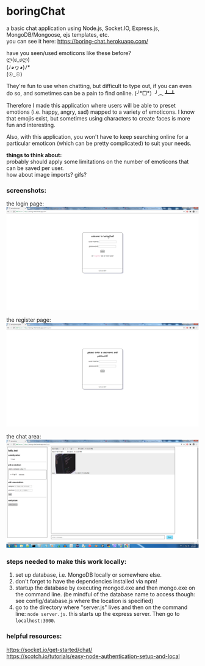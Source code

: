 # boringChat    
a basic chat application using Node.js, Socket.IO, Express.js, MongoDB/Mongoose, ejs templates, etc.    
you can see it here: https://boring-chat.herokuapp.com/     
    
have you seen/used emoticons like these before?    
ლ(ಠ_ಠლ)    
(ﾉ◕ヮ◕)ﾉ*    
(☉_☉)    

They're fun to use when chatting, but difficult to type out, if you can even do so, and sometimes can be a pain to find online. (╯°□°）╯︵ ┻━┻    
    
Therefore I made this application where users will be able to preset emotions (i.e. happy, angry, sad) mapped to a variety of emoticons. I know that emojis exist, but sometimes using characters to create faces is more fun and interesting.     
    
Also, with this application, you won't have to keep searching online for a particular emoticon (which can be pretty complicated) to suit your needs.
     
<b>things to think about:</b>    
probably should apply some limitations on the number of emoticons that can be saved per user.       
how about image imports? gifs?    
    
### screenshots:    
the login page:    
![the login page](screenshots/boringChat-login.png)    
    
the register page:    
![the register page](screenshots/boringChat-register.png)    
     
the chat area:    
![chat area](screenshots/boringChat-index.png)    
    
### steps needed to make this work locally:    
1. set up database, i.e. MongoDB locally or somewhere else.     
2. don't forget to have the dependencies installed via npm!     
3. startup the database by executing mongod.exe and then mongo.exe on the command line. (be mindful of the database name to access though: see config/database.js where the location is specified)        
4. go to the directory where "server.js" lives and then on the command line: ```node server.js```. this starts up the express server. Then go to ```localhost:3000```.    

### helpful resources:    
https://socket.io/get-started/chat/    
https://scotch.io/tutorials/easy-node-authentication-setup-and-local
